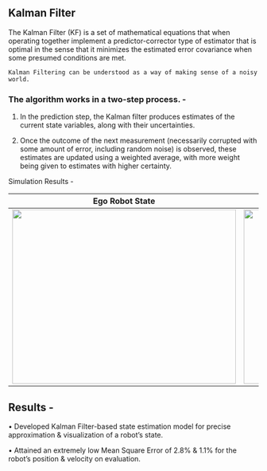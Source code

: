 ## Kalman Filter
The Kalman Filter (KF) is a set of mathematical equations that when operating together implement a predictor-corrector type of estimator that is optimal in the sense that it minimizes the estimated error covariance when some presumed conditions are met.

```
Kalman Filtering can be understood as a way of making sense of a noisy world.
```
### The algorithm works in a two-step process. - 

1. In the prediction step, the Kalman filter produces estimates of the current state variables, along with their uncertainties. 

2. Once the outcome of the next measurement (necessarily corrupted with some amount of error, including random noise) is observed, these estimates are updated using a weighted average, with more weight being given to estimates with higher certainty.

Simulation Results - 
 
 Ego Robot State      | Ego State with Noise |
| :-----------: | :-----------: |
|   <image src="https://github.com/souvik0306/Kalman-Filter/blob/main/Media/Figure_2.png" width="450" height="350"> | <image src="https://github.com/souvik0306/Kalman-Filter/blob/main/Media/Figure_3_noise.png" width="450" height="350"> |
 


## Results - 
• Developed Kalman Filter-based state estimation model for precise approximation & visualization of a robot’s state. 

• Attained an extremely low Mean Square Error of 2.8% & 1.1% for the robot’s position & velocity on evaluation.

